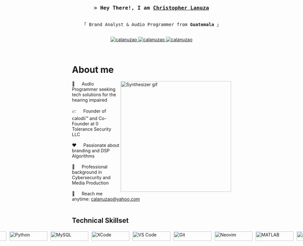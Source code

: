 <!-- <h2 align="center">
  Christopher Lanuza
  <img src="https://media.giphy.com/media/hvRJCLFzcasrR4ia7z/giphy.gif" width="28">
</h2> -->

<!-- <p align="center">
  <a href="https://github.com/calanuzao"><img src="https://readme-typing-svg.herokuapp.com/?lines=Self%20Taught%20Programmer;Front%20End%20Developer;1.5%2B%20years%20of%20coding%20experience;Always%20learning%20new%20things&center=true&width=380&height=45"></a>
</p> -->

<!-- Intro  -->
<h3 align="center">
        <samp>&gt; Hey There!, I am
                <b><a target="_blank" href="https://chrislanuza.myportfolio.com">Christopher Lanuza</a></b>
        </samp>
</h3>


<p align="center"> 
  <samp>
    <br>
    「 Brand Analyst & Audio Programmer from <b>Guatemala</b> 」
    <br>
    <br>
  </samp>
</p>

<p align="center">
 <a href="https://chrislanuza.myportfolio.com" target="blank"> 
  <img src="https://img.shields.io/badge/Website-DC143C?style=for-the-badge&logo=medium&logoColor=white" alt="calanuzao" />
 </a>
 <a href="https://www.linkedin.com/in/christopherlanuza/" target="_blank">
  <img src="https://img.shields.io/badge/LinkedIn-0077B5?style=for-the-badge&logo=linkedin&logoColor=white" alt="calanuzao"/>
 </a>
 <a href="https://www.instagram.com/calodii/" target="_blank">
  <img src="https://img.shields.io/badge/Instagram-fe4164?style=for-the-badge&logo=instagram&logoColor=white" alt="calanuzao" />
 </a> 
</p>
<br />

<!-- About Section -->
 # About me
 
<p>
<img align="right" width="350" src="https://media3.giphy.com/media/Q5M7gBKo3SCUjz9FWl/giphy.gif?cid=6c09b952m61j1whv8xob0x969xb66p308d3iyi347yq0m8a4&ep=v1_internal_gif_by_id&rid=giphy.gif&ct=g" alt="Synthesizer gif">
  
 🐝 &emsp; Audio Programmer seeking tech solutions for the hearing impaired <br/><br/>
 📈 &emsp; Founder of calodii™ and Co-Founder  at 0 Tolerance Security LLC <br/><br/>
 ❤️ &emsp; Passionate about branding and DSP Algorithms <br/><br/>
 🧠 &emsp; Professional background in Cybersecurity and Media Production <br/><br/>
 📧 &emsp; Reach me anytime: calanuzao@yahoo.com <br/><br/>

</p>

## Technical Skillset

<div style="display: flex; justify-content: center; align-items: center; width: 100%;">
    <img src="https://img.shields.io/badge/-C++-blue?logo=cplusplus" alt="C++" style="width: 120px; height: 30px; margin: 5px;">
    <img src="https://img.shields.io/badge/python-3670A0?style=for-the-badge&logo=python&logoColor=ffdd54" alt="Python" style="width: 120px; height: 30px; margin: 5px;">
    <img src="https://shields.io/badge/MySQL-lightgrey?logo=mysql&style=plastic&logoColor=white&labelColor=blue" alt="MySQL" style="width: 120px; height: 30px; margin: 5px;">
    <img src="https://img.shields.io/badge/-XCode-black?style=flat&logo=xcode" alt="XCode" style="width: 120px; height: 30px; margin: 5px;">
    <img src="https://img.shields.io/badge/Vscode-007ACC?style=for-the-badge&logo=visualstudiocode&logoColor=white" alt="VS Code" style="width: 120px; height: 30px; margin: 5px;">
    <img src="https://img.shields.io/badge/Git-F05032?style=for-the-badge&logo=git&logoColor=white" alt="Git" style="width: 120px; height: 30px; margin: 5px;">
    <img src="https://img.shields.io/badge/Neovim-57A143?logo=neovim&logoColor=white&style=for-the-badge" alt="Neovim" style="width: 120px; height: 30px; margin: 5px;">
    <img src="https://img.shields.io/badge/MATLAB-blue?logo=mathworks&style=for-the-badge&logoWidth=40&logoHeight=30" alt="MATLAB" style="width: 120px; height: 30px; margin: 5px;">
    <img src="https://img.shields.io/badge/JUCE-blue?logo=juce&style=for-the-badge&logoWidth=40&logoHeight=30" alt="JUCE" style="width: 120px; height: 30px; margin: 5px;">
</div>
